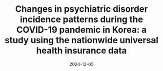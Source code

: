 ---
title: "Changes in psychiatric disorder incidence patterns during the COVID-19 pandemic in Korea: a study using the nationwide universal health insurance data"
collection: publications
permalink: /publications/2024-12-bmc_psychiatry
date: 2024-12-05
journal: 'BMC psychiatry, 24(1), 1-12'
link: 'https://link.springer.com/article/10.1186/s12888-024-06325-7'
authors: '<b>Han, C.</b>, Choi, J., Jang, H., Lee, H. Y., Benmarhnia, T., & Oh, J. (2024)'
---